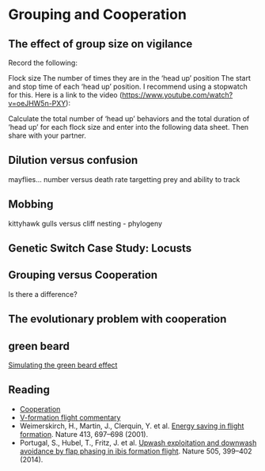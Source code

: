 # Grouping and Cooperation


## The effect of group size on vigilance

Record the following:

Flock size
The number of times they are in the ‘head up’ position
The start and stop time of each ‘head up’ position.
I recommend using a stopwatch for this. Here is a link to the video (https://www.youtube.com/watch?v=oeJHW5n-PXY):

Calculate the total number of ‘head up’ behaviors and the total duration of ‘head up’ for each flock size and enter into the following data sheet. Then share with your partner.

## Dilution versus confusion

mayflies... number versus death rate
targetting prey and ability to track 

## Mobbing

kittyhawk gulls versus cliff nesting - phylogeny

## Genetic Switch Case Study: Locusts

## Grouping versus Cooperation

Is there a difference?

## The evolutionary problem with cooperation

## green beard

[Simulating the green beard effect](https://youtu.be/goePYJ74Ydg)

## Reading

- [Cooperation](http://pages.nbb.cornell.edu/Gamebug/cooperation.html)
- [V-formation flight commentary](https://www.science.org/content/article/why-birds-fly-v-formation)
- Weimerskirch, H., Martin, J., Clerquin, Y. et al. [Energy saving in flight formation](https://doi.org/10.1038/35099670). Nature 413, 697–698 (2001).
- Portugal, S., Hubel, T., Fritz, J. et al. [Upwash exploitation and downwash avoidance by flap phasing in ibis formation flight](https://doi.org/10.1038/nature12939). Nature 505, 399–402 (2014).
